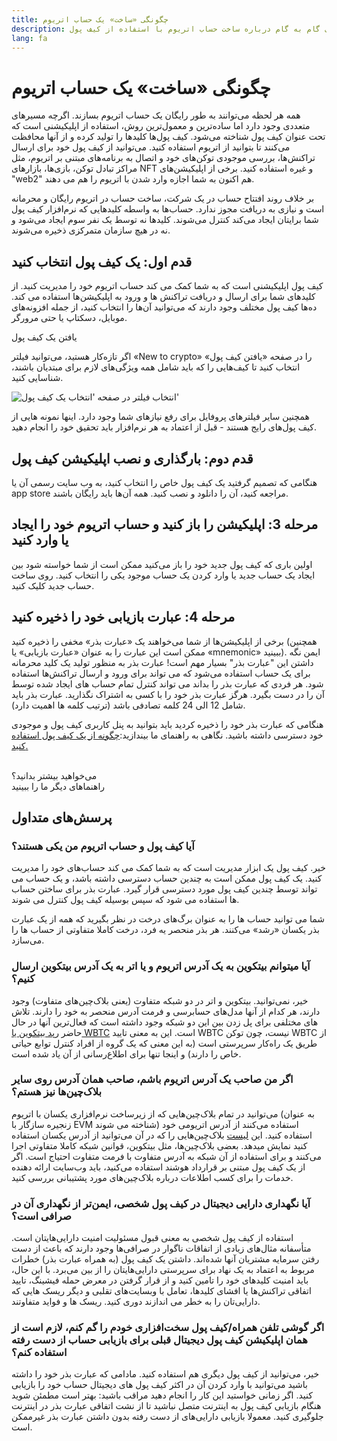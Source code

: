 ```yaml
---
title: چگونگی «ساخت» یک حساب اتریوم
description: راهنمای گام به گام درباره ساخت حساب اتریوم با استفاده از کیف پول.
lang: fa
---
```


# چگونگی «ساخت» یک حساب اتریوم

همه هر لحظه می‌توانند به طور رایگان یک حساب اتریوم بسازند. اگرچه مسیرهای متعددی وجود دارد اما ساده‌ترین و معمول‌ترین روش، استفاده از اپلیکیشنی است که تحت عنوان کیف پول شناخته می‌شود. کیف پول‌ها کلیدها را تولید کرده و از آنها محافظت می‌کنند تا بتوانید از اتریوم استفاده کنید. می‌توانید از کیف پول خود برای ارسال تراکنش‌ها، بررسی موجودی توکن‌های خود و اتصال به برنامه‌های مبتنی بر اتریوم، مثل مراکز تبادل توکن، بازی‌ها، بازارهای NFT و غیره استفاده کنید. برخی از اپلیکیشن‌های "web2" هم اکنون به شما اجازه وارد شدن با اتریوم را هم می دهند.

بر خلاف روند افتتاح حساب در یک شرکت، ساخت حساب در اتریوم رایگان و محرمانه است و نیازی به دریافت مجوز ندارد. حساب‌ها به واسطه کلیدهایی که نرم‌افزار کیف پول شما برایتان ایجاد می‌کند کنترل می‌شوند. کلیدها نه توسط یک نفر سوم ایجاد می‌شود و نه در هیچ سازمان متمرکزی ذخیره می‌شوند.

## قدم اول: یک کیف پول انتخاب کنید

کیف پول اپلیکیشنی است که به شما کمک می کند حساب اتریوم خود را مدیریت کنید. از کلیدهای شما برای ارسال و دریافت تراکنش ها و ورود به اپلیکیشن‌ها استفاده می کند. ده‌ها کیف پول مختلف وجود دارند که می‌توانید آن‌ها را انتخاب کنید، از جمله افزونه‌های موبایل، دسکتاپ یا حتی مرورگر.

<ButtonLink href="/wallets/find-wallet/">
  یافتن یک کیف پول
</ButtonLink>

اگر تازه‌کار هستید، می‌توانید فیلتر «New to crypto» را در صفحه «یافتن کیف پول» انتخاب کنید تا کیف‌هایی را که باید شامل همه ویژگی‌های لازم برای مبتدیان باشند، شناسایی کنید.

![انتخاب فیلتر در صفحه 'انتخاب یک کیف پول'](./wallet-box.png)

همچنین سایر فیلترهای پروفایل برای رفع نیازهای شما وجود دارد. اینها نمونه هایی از کیف پول‌های رایج هستند - قبل از اعتماد به هر نرم‌افزار باید تحقیق خود را انجام دهید.

## قدم دوم: بارگذاری و نصب اپلیکیشن کیف پول

هنگامی که تصمیم گرفتید یک کیف پول خاص را انتخاب کنید، به وب سایت رسمی آن یا app store مراجعه کنید، آن را دانلود و نصب کنید. همه آن‌ها باید رایگان باشند.

## مرحله 3: اپلیکیشن را باز کنید و حساب اتریوم خود را ایجاد یا وارد کنید

اولین باری که کیف پول جدید خود را باز می‌کنید ممکن است از شما خواسته شود بین ایجاد یک حساب جدید یا وارد کردن یک حساب موجود یکی را انتخاب کنید. روی ساخت حساب جدید کلیک کنید.

## مرحله 4: عبارت بازیابی خود را ذخیره کنید

برخی از اپلیکیشن‌ها از شما می‌خواهند یک «عبارت بذر» مخفی را ذخیره کنید (همچنین ممکن است این عبارت را به عنوان «عبارت بازیابی» یا «mnemonic» ببینید). ایمن نگه داشتن این "عبارت بذر" بسیار مهم است! عبارت بذر به منظور تولید یک کلید محرمانه برای یک حساب استفاده می‌شود که می تواند برای ورود و ارسال تراکنش‌ها استفاده شود. هر فردی که عبارت بذر را بداند می تواند کنترل تمام حساب های ایجاد شده توسط آن را در دست بگیرد. هرگز عبارت بذر خود را با کسی به‌ اشتراک نگذارید. عبارت بذر باید شامل 12 الی 24 کلمه تصادفی باشد (ترتیب کلمه ها اهمیت دارد).

هنگامی که عبارت بذر خود را ذخیره کردید باید بتوانید به پنل کاربری کیف پول و موجودی خود دسترسی داشته باشید. نگاهی به راهنمای ما بیندازید:[چگونه از یک کیف پول استفاده کنید.](/guides/how-to-use-a-wallet)

 <br />

<Alert className="justify-between">
  <AlertEmoji text=":eyes:" />
  <div>می‌خواهید بیشتر بدانید؟</div>
  <ButtonLink href="/guides/">
    راهنماهای دیگر ما را ببینید
  </ButtonLink>
</Alert>

## پرسش‌های متداول

### آیا کیف پول و حساب اتریوم من یکی هستند؟

خیر. کیف پول یک ابزار مدیریت است که به شما کمک می کند حساب‌های خود را مدیریت کنید. یک کیف پول ممکن است به چندین حساب دسترسی داشته باشد، و یک حساب می تواند توسط چندین کیف پول مورد دسترسی قرار گیرد. عبارت بذر برای ساختن حساب ها استفاده می شود که سپس بوسیله کیف پول کنترل می شوند.

شما می توانید حساب ها را به عنوان برگ‌های درخت در نظر بگیرید که همه از یک عبارت بذر یکسان «رشد» می‌کنند. هر بذر منحصر یه فرد، درخت کاملا متفاوتی از حساب ها را می‌سازد.

### آیا میتوانم بیتکوین به یک آدرس اتریوم و یا اتر به یک آدرس بیتکوین ارسال کنیم؟

خیر، نمی‌توانید. بیتکوین و اتر در دو شبکه متفاوت (یعنی بلاک‌چین‌های متفاوت) وجود دارند، هر کدام از آنها مدل‌های حسابرسی و فرمت آدرس منحصر به خود را دارند. تلاش های مختلفی برای پل زدن بین این دو شبکه وجود داشته است که فعال‌ترین آنها در حال حاضر [رپد بیتکوین یا WBTC](https://www.bitcoin.com/get-started/what-is-wbtc/) است. این به معنی تایید WBTC نیست، چون توکن WBTC از طریق یک راه‌کار سرپرستی است (به این معنی که یک گروه از افراد کنترل توابع حیاتی خاص را دارند) و اینجا تنها برای اطلاع‌رسانی از آن یاد شده است.

### اگر من صاحب یک آدرس اتریوم باشم، صاحب همان آدرس روی سایر بلاک‌چین‌ها نیز هستم؟

می‌توانید در تمام بلاک‌چین‌هایی که از زیرساخت نرم‌افزاری یکسان با اتریوم (به عنوان زنجیره سازگار با EVM شناخته می شوند) استفاده می‌کنند از آدرس اتریومی خود استفاده کنید. این [لیست](https://chainlist.org/) بلاک‌چین‌هایی را که در آن می‌توانید از آدرس یکسان استفاده کنید نمایش میدهد. بعضی بلاک‌چین‌ها، مثل بیتکوین، قوانین شبکه کاملا متفاوتی اجرا می‌کنند و برای استفاده از آن شبکه به آدرس متفاوت با فرمت متفاوت احتیاج است. اگر از یک کیف پول مبتنی بر قرارداد هوشند استفاده می‌کنید، باید وب‌سایت ارائه دهنده خدمات را برای کسب اطلاعات درباره بلاک‌چین‌های مورد پشتیبانی بررسی کنید.

### آیا نگهداری دارایی دیجیتال در کیف پول شخصی، ایمن‌تر از نگهداری آن در صرافی است؟

استفاده از کیف پول شخصی به معنی قبول مسئولیت امنیت دارایی‌هایتان است. متأسفانه مثال‌های زیادی از اتفاقات ناگوار در صرافی‌ها وجود دارند که باعث از دست رفتن سرمایه مشتریان آنها شده‌اند. داشتن یک کیف پول (به همراه عبارت بذر) خطرات مربوط به اعتماد به یک نهاد برای سرپرستی دارایی‌هایتان را از بین می‌برد. با این حال، باید امنیت کلیدهای خود را تامین کنید و از قرار گرفتن در معرض حمله فیشینگ، تایید اتفاقی تراکنش‌ها یا افشای کلیدها، تعامل با وبسایت‌های تقلبی و دیگر ریسک هایی که دارایی‌تان را به خطر می اندازند دوری کنید. ریسک ها و فواید متفاوتند.

### اگر گوشی تلفن همراه/کیف پول سخت‌افزاری خودم را گم کنم، لازم است از همان اپلیکیشن کیف پول دیجیتال قبلی برای بازیابی حساب از دست رفته استفاده کنم؟

خیر، می‌توانید از کیف پول دیگری هم استفاده کنید. مادامی که عبارت بذر خود را داشته باشید می‌توانید با وارد کردن آن در اکثر کیف پول های دیجیتال حساب خود را بازیابی کنید. اگر زمانی خواستید این کار را انجام دهید مراقب باشید: بهتر است مطمئن شوید هنگام بازیابی کیف پول به اینترنت متصل نباشید تا از نشت اتفاقی عبارت بذر در اینترنت جلوگیری کنید. معمولا بازیابی دارایی‌های از دست رفته بدون داشتن عبارت بذر غیرممکن است.
